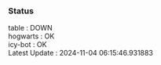 ### Status


table : DOWN  
hogwarts : OK  
icy-bot : OK  
Latest Update : 2024-11-04 06:15:46.931883
